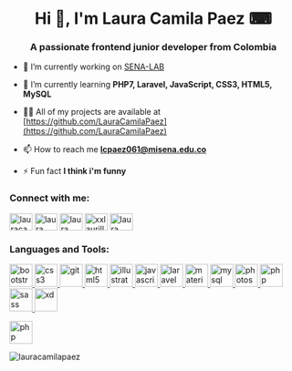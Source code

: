 <h1 align="center">Hi 👋, I'm Laura Camila Paez ⌨</h1>
<h3 align="center">A passionate frontend junior developer from Colombia</h3>

- 🔭 I’m currently working on [SENA-LAB](https://github.com/LauraCamilaPaez/SENA-LAB.git)

- 🌱 I’m currently learning **PHP7, Laravel, JavaScript, CSS3, HTML5, MySQL**

- 👨‍💻 All of my projects are available at [https://github.com/LauraCamilaPaez](https://github.com/LauraCamilaPaez)

- 📫 How to reach me **lcpaez061@misena.edu.co**

- ⚡ Fun fact **I think i'm funny**

<h3 align="left">Connect with me:</h3>
<p align="left">
<a href="https://twitter.com/lauracamilapez2" target="blank"><img align="center" src="https://cdn.jsdelivr.net/npm/simple-icons@3.0.1/icons/twitter.svg" alt="lauracamilapez2" height="30" width="40" /></a>
<a href="https://linkedin.com/in/laura camila paez barbosa" target="blank"><img align="center" src="https://cdn.jsdelivr.net/npm/simple-icons@3.0.1/icons/linkedin.svg" alt="laura camila paez barbosa" height="30" width="40" /></a>
<a href="https://fb.com/laura camila paez barbosa" target="blank"><img align="center" src="https://cdn.jsdelivr.net/npm/simple-icons@3.0.1/icons/facebook.svg" alt="laura camila paez barbosa" height="30" width="40" /></a>
<a href="https://instagram.com/lauracamilapaez03" target="blank"><img align="center" src="https://cdn.jsdelivr.net/npm/simple-icons@3.0.1/icons/instagram.svg" alt="xxlaurillaxx" height="30" width="40" /></a>
<a href="https://www.youtube.com/c/laura camila paez barbosa" target="blank"><img align="center" src="https://cdn.jsdelivr.net/npm/simple-icons@3.0.1/icons/youtube.svg" alt="laura camila paez barbosa" height="30" width="40" /></a>
</p>

<h3 align="left">Languages and Tools:</h3>
<p align="left"> <a href="https://getbootstrap.com" target="_blank"><i class="fab fa-bootstrap"></i> <img src="" alt="bootstrap" width="40" height="40"/> </a> <a href="https://www.w3schools.com/css/" target="_blank"> <img src="https://cdn.jsdelivr.net/gh/devicons/devicon@v2.8.2/devicon.min.css" alt="css3" width="40" height="40"/> </a> <a href="https://git-scm.com/" target="_blank"> <img src="https://cdn.jsdelivr.net/gh/devicons/devicon@v2.8.2/devicon.min.css" alt="git" width="40" height="40"/> </a> <a href="https://www.w3.org/html/" target="_blank"> <img src="https://cdn.jsdelivr.net/gh/devicons/devicon@v2.8.2/devicon.min.css" alt="html5" width="40" height="40"/> </a> <a href="https://www.adobe.com/in/products/illustrator.html" target="_blank"> <img src="https://cdn.jsdelivr.net/gh/devicons/devicon@v2.8.2/devicon.min.css" alt="illustrator" width="40" height="40"/> </a> <a href="https://developer.mozilla.org/en-US/docs/Web/JavaScript" target="_blank"> <img src="https://cdn.jsdelivr.net/gh/devicons/devicon@v2.8.2/devicon.min.css" alt="javascript" width="40" height="40"/> </a> <a href="https://laravel.com/" target="_blank"> <img src="https://cdn.jsdelivr.net/gh/devicons/devicon@v2.8.2/devicon.min.css" alt="laravel" width="40" height="40"/> </a> <a href="https://materializecss.com/" target="_blank"> <img src="https://raw.githubusercontent.com/prplx/svg-logos/5585531d45d294869c4eaab4d7cf2e9c167710a9/svg/materialize.svg" alt="materialize" width="40" height="40"/> </a> <a href="https://www.mysql.com/" target="_blank"> <img src="https://cdn.jsdelivr.net/gh/devicons/devicon@v2.8.2/devicon.min.css" alt="mysql" width="40" height="40"/> </a> <a href="https://www.photoshop.com/en" target="_blank"> <img src="https://cdn.jsdelivr.net/gh/devicons/devicon@v2.8.2/devicon.min.css" alt="photoshop" width="40" height="40"/> </a> <a href="https://www.php.net" target="_blank"> <img src="https://cdn.jsdelivr.net/gh/devicons/devicon@v2.8.2/devicon.min.css" alt="php" width="40" height="40"/> </a> <a href="https://sass-lang.com" target="_blank"> <img src="https://cdn.jsdelivr.net/gh/devicons/devicon@v2.8.2/devicon.min.css" alt="sass" width="40" height="40"/> </a> <a href="https://www.adobe.com/products/xd.html" target="_blank"> <img src="https://cdn.worldvectorlogo.com/logos/adobe-xd.svg" alt="xd" width="40" height="40"/> </a> </p>  <a href="https://www.jetbrains.com/es-es/phpstorm/ target="_blank"> <img src="https://cdn.jsdelivr.net/gh/devicons/devicon@v2.8.2/devicon.min.css" alt="php storm" width="40" height="40"/> </a> </p>

<p><img align="center" src="https://github-readme-stats.vercel.app/api/top-langs?username=lauracamilapaez&show_icons=true&locale=en&layout=compact" alt="lauracamilapaez" /></p>
